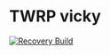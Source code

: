 # TWRP vicky
[![Recovery Build](https://github.com/Finite-Code/Action-TWRP-Builder/actions/workflows/Recovery%20Build.yml/badge.svg?event=check_run)](https://github.com/Finite-Code/Action-TWRP-Builder/actions/workflows/Recovery%20Build.yml)
